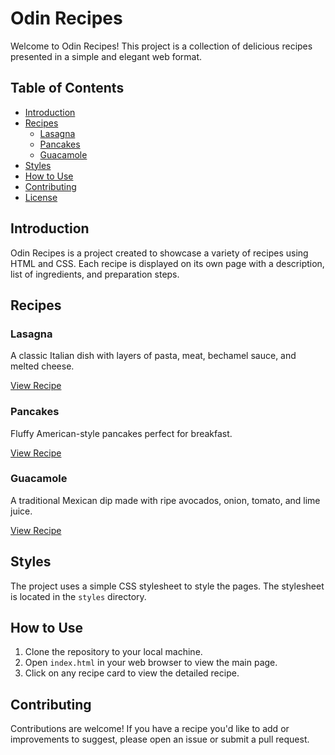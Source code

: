 # Odin Recipes

Welcome to Odin Recipes! This project is a collection of delicious recipes presented in a simple and elegant web format.

## Table of Contents

- [Introduction](#introduction)
- [Recipes](#recipes)
  - [Lasagna](#lasagna)
  - [Pancakes](#pancakes)
  - [Guacamole](#guacamole)
- [Styles](#styles)
- [How to Use](#how-to-use)
- [Contributing](#contributing)
- [License](#license)

## Introduction

Odin Recipes is a project created to showcase a variety of recipes using HTML and CSS. Each recipe is displayed on its own page with a description, list of ingredients, and preparation steps.

## Recipes

### Lasagna

A classic Italian dish with layers of pasta, meat, bechamel sauce, and melted cheese.

[View Recipe](recipes/lasagna.html)

### Pancakes

Fluffy American-style pancakes perfect for breakfast.

[View Recipe](recipes/pancakes.html)

### Guacamole

A traditional Mexican dip made with ripe avocados, onion, tomato, and lime juice.

[View Recipe](recipes/guacamole.html)

## Styles

The project uses a simple CSS stylesheet to style the pages. The stylesheet is located in the `styles` directory.

## How to Use

1. Clone the repository to your local machine.
2. Open `index.html` in your web browser to view the main page.
3. Click on any recipe card to view the detailed recipe.

## Contributing

Contributions are welcome! If you have a recipe you'd like to add or improvements to suggest, please open an issue or submit a pull request.
